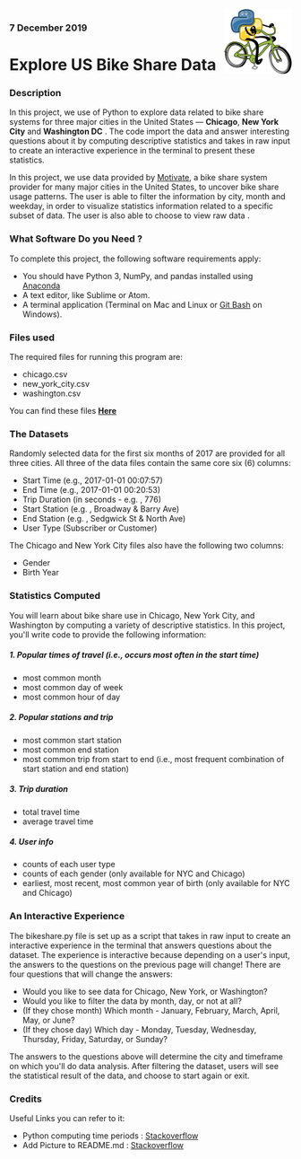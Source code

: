 <img src="Python Bike.png" width="120" heigth="120" align="right" />

### 7 December 2019

# **Explore US Bike Share Data**

### Description
In this project, we use of Python to explore data related to bike share systems for three major cities in the United States — **Chicago**, **New York City** and **Washington DC** . The code import the data and answer interesting questions about it by computing descriptive statistics and takes in raw input to create an interactive experience in the terminal to present these statistics.

In this project, we use data provided by [Motivate](https://www.motivateco.com), a bike share system provider for many major cities in the United States, to uncover bike share usage patterns. The user is able to filter the information by city, month and weekday, in order to visualize statistics information related to a specific subset of data. The user is also able to choose to view raw data .

### What Software Do you Need ?
To complete this project, the following software requirements apply:
- You should have Python 3, NumPy, and pandas installed using [Anaconda](https://www.anaconda.com/distribution/)
- A text editor, like Sublime or Atom.
- A terminal application (Terminal on Mac and Linux or [Git Bash](https://git-scm.com/downloads) on Windows).

### Files used
The required files for running this program are:
- chicago.csv
- new_york_city.csv
- washington.csv

You can find these files [**Here**](https://drive.google.com/open?id=1EmZ8EJRjkU3EnQM6ntt9G5qVzZQSrHCo)

### The Datasets
Randomly selected data for the first six months of 2017 are provided for all three cities. All three of the data files contain the same core six (6) columns:
- Start Time (e.g., 2017-01-01 00:07:57)
- End Time (e.g., 2017-01-01 00:20:53)
- Trip Duration (in seconds - e.g. , 776)
- Start Station (e.g. , Broadway & Barry Ave)
- End Station (e.g. , Sedgwick St & North Ave)
- User Type (Subscriber or Customer)

The Chicago and New York City files also have the following two columns:
- Gender
- Birth Year

### Statistics Computed
You will learn about bike share use in Chicago, New York City, and Washington by computing a variety of descriptive statistics. In this project, you'll write code to provide the following information:

##### 1. Popular times of travel (i.e., occurs most often in the start time)
- most common month
- most common day of week
- most common hour of day

##### 2. Popular stations and trip
- most common start station
- most common end station
- most common trip from start to end (i.e., most frequent combination of start station and end station)

##### 3. Trip duration
- total travel time
- average travel time

##### 4. User info
- counts of each user type
- counts of each gender (only available for NYC and Chicago)
- earliest, most recent, most common year of birth (only available for NYC and Chicago)

### An Interactive Experience

The bikeshare.py file is set up as a script that takes in raw input to create an interactive experience in the terminal that answers questions about the dataset. The experience is interactive because depending on a user's input, the answers to the questions on the previous page will change! There are four questions that will change the answers:
- Would you like to see data for Chicago, New York, or Washington?
- Would you like to filter the data by month, day, or not at all?
- (If they chose month) Which month - January, February, March, April, May, or June?
- (If they chose day) Which day - Monday, Tuesday, Wednesday, Thursday, Friday, Saturday, or Sunday?

The answers to the questions above will determine the city and timeframe on which you'll do data analysis. After filtering the dataset, users will see the statistical result of the data, and choose to start again or exit.


### Credits
Useful Links you can refer to it:
- Python computing time periods : [Stackoverflow](https://stackoverflow.com/search?q=python+compute+time)
- Add Picture to README.md : [Stackoverflow](https://stackoverflow.com/questions/14675913/changing-image-size-in-markdown)
